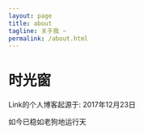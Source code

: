 ```yaml
---
layout: page
title: about
tagline: 关于我 ~
permalink: /about.html
---
```


# 时光窗

Link的个人博客起源于: 2017年12月23日

如今已稳如老狗地运行<span id="sitetime2"></span>天
